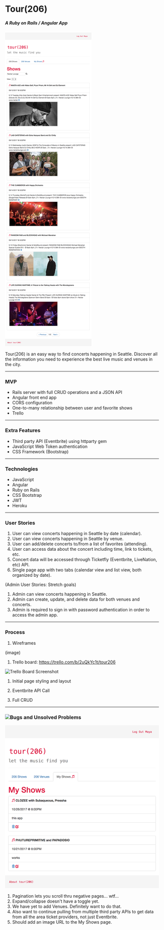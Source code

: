 # Tour(206)
##### A Ruby on Rails / Angular App

![App Screenshot](public/Tour206_Screenshot.png)

Tour(206) is an easy way to find concerts happening in Seattle. Discover all the information you need to experience the best live music and venues in the city.

---

### MVP

* Rails server with full CRUD operations and a JSON API
* Angular front end app
* CORS configuration
* One-to-many relationship between user and favorite shows
* Trello

---

### Extra Features

* Third party API (Eventbrite) using httparty gem
* JavaScript Web Token authentication
* CSS Framework (Bootstrap)

---

### Technologies

* JavaScript
* Angular
* Ruby on Rails
* CSS Bootstrap
* JWT
* Heroku

---

### User Stories

1. User can view concerts happening in Seattle by date (calendar).
2. User can view concerts happening in Seattle by venue.
3. User can add/delete concerts to/from a list of favorites (attending).
4. User can access data about the concert including time, link to tickets, etc.
5. Concert data will be accessed through Ticketfly (Eventbrite, LiveNation, etc) API.
6. Single page app with two tabs (calendar view and list view, both organized by date).

(Admin User Stories: Stretch goals)

1. Admin can view concerts happening in Seattle.
2. Admin can create, update, and delete data for both venues and concerts.
3. Admin is required to sign in with password authentication in order to access the admin app.

---

### Process

1. Wireframes

(image)

1. Trello board: https://trello.com/b/2uQkYc1t/tour206

![Trello Board Screenshot](trello.png)

1. Initial page styling and layout

1. Eventbrite API Call

1. Full CRUD

---

### ![Bugs and Unsolved Problems](https://www.youtube.com/watch?v=m4wK0lo0xps)

![My Shows Screenshot](public/myshows-screenshot.png)

1. Pagination lets you scroll thru negative pages... wtf...
1. Expand/collapse doesn't have a toggle yet.
1. We have yet to add Venues. Definitely want to do that.
1. Also want to continue pulling from multiple third party APIs to get data from all the area ticket providers, not just Eventbrite.
1. Should add an image URL to the My Shows page.
